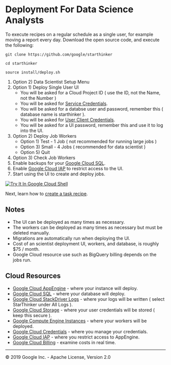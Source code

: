 # Deployment For Data Science Analysts

To execute recipes on a regular schedule as a single user, for example moving a report every day. 
Download the open source code, and execute the following:

```
git clone https://github.com/google/starthinker
```
```
cd starthinker
```
```
source install/deploy.sh 
```

 1. Option 2) Data Scientist Setup Menu
 1. Option 1) Deploy Single User UI
     - You will be asked for a Cloud Project ID ( use the ID, not the Name, not the Number )
     - You will be asked for [Service Credentials](cloud_service.md).
     - You will be asked for a databse user and password, remember this ( database name is starthinker ).
     - You will be asked for [User Client Credentials](cloud_user.md).
     - You will be asked for a UI password, remember this and use it to log into the UI. 
 1. Option 2) Deploy Job Workers
     - Option 1) Test - 1 Job ( not recommended for running large jobs )
     - Option 3) Small - 4 Jobs ( recommended for data scientist )
     - Option 5) Quit
 1. Option 3) Check Job Workers
 1. Enable backups for your [Google Cloud SQL](https://console.cloud.google.com/sql).
 1. Enable [Google Cloud IAP](https://console.cloud.google.com/security/iap) to restrict access to the UI.
 1. Start using the UI to create and deploy jobs.


[![Try It In Google Cloud Shell](http://gstatic.com/cloudssh/images/open-btn.svg)](https://console.cloud.google.com/cloudshell/editor?cloudshell_git_repo=https%3A%2F%2Fgithub.com%2Fgoogle%2Fstarthinker&cloudshell_tutorial=tutorials/deploy_scientist.md)

Next, learn how to [create a task recipe](task.md).


## Notes

 - The UI can be deployed as many times as necessary.
 - The workers can be deployed as many times as necessary but must be deleted manually.
 - Migrations are automatically run when deploying the UI.
 - Cost of an scientist deployment UI, workers, and database, is roughly $75 / month.
 - Google Cloud resource use such as BigQuery billing depends on the jobs run.


## Cloud Resources

  - [Google Cloud AppEngine](https://console.cloud.google.com/appengine) - where your instance will deploy.
  - [Google Cloud SQL](https://console.cloud.google.com/sql) - where your database will deploy.
  - [Google Cloud StackDriver Logs](https://console.cloud.google.com/logs/viewer) - where your logs will be written ( select StarThinker under All Logs ).
  - [Google Cloud Storage](https://console.cloud.google.com/storage/browser) - where your user credentials will be stored ( keep this secure ).
  - [Google Compute Engine Instances](https://console.cloud.google.com/compute/instances) - where your workers will be deployed.
  - [Google Cloud Credentials](https://console.cloud.google.com/apis/credentials) - where you manage your credentials.
  - [Google Cloud IAP](https://console.cloud.google.com/security/iap) - where you restrict access to AppEngine.
  - [Google Cloud Billing](https://console.cloud.google.com/billing/linkedaccount) - examine costs in real time.


---
&copy; 2019 Google Inc. - Apache License, Version 2.0
